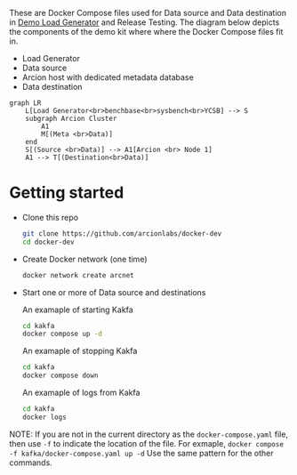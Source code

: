 These are Docker Compose files used for Data source and Data destination in [Demo Load Generator](https://github.com/arcionlabs/arcion-demo) and Release Testing.
The diagram below depicts the components of the demo kit where where the Docker Compose files fit in.

- Load Generator
- Data source
- Arcion host with dedicated metadata database
- Data destination

```mermaid
graph LR
    L[Load Generator<br>benchbase<br>sysbench<br>YCSB] --> S
    subgraph Arcion Cluster
        A1
        M[(Meta <br>Data)]
    end
    S[(Source <br>Data)] --> A1[Arcion <br> Node 1]
    A1 --> T[(Destination<br>Data)]
```

# Getting started

- Clone this repo

    ```bash
    git clone https://github.com/arcionlabs/docker-dev 
    cd docker-dev
    ```

- Create Docker network (one time)

    ```bash
    docker network create arcnet
    ```

- Start one or more of Data source and destinations

  An examaple of starting Kakfa

    ```bash
    cd kakfa
    docker compose up -d
    ```

  An examaple of stopping Kakfa

    ```bash
    cd kakfa
    docker compose down
    ```

  An examaple of logs from Kakfa

    ```bash
    cd kakfa
    docker logs
    ```

NOTE: If you are not in the current directory as the `docker-compose.yaml` file, then use `-f` to indicate the location of the file.  For exmaple,  `docker compose -f kafka/docker-compose.yaml up -d`  Use the same pattern for the other commands.  
